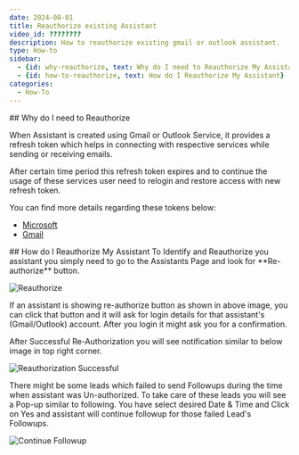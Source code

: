 ```yaml
---
date: 2024-08-01
title: Reauthorize existing Assistant
video_id: ????????
description: How to reauthorize existing gmail or outlook assistant.
type: How-to
sidebar:
  - {id: why-reauthorize, text: Why do I need to Reauthorize My Assistant}
  - {id: how-to-reauthorize, text: How do I Reauthorize My Assistant}
categories:
  - How-To
---
```


<a name="why-reauthorize"/>
## Why do I need to Reauthorize

When Assistant is created using Gmail or Outlook Service, it provides a refresh token which helps in connecting with respective services while sending or receiving emails.

After certain time period this refresh token expires and to continue the usage of these services user need to relogin and restore access with new refresh token.

You can find more details regarding these tokens below:
- [Microsoft](https://learn.microsoft.com/en-us/entra/identity-platform/refresh-tokens)
- [Gmail](https://developers.google.com/identity/protocols/oauth2)

<a name="how-to-reauthorize"/>
## How do I Reauthorize My Assistant
To Identify and Reauthorize you assistant you simply need to go to the Assistants Page and look for **Re-authorize** button.

![Reauthorize](../../images/reauthorize.png)

If an assistant is showing re-authorize button as shown in above image, you can click that button and it will ask for login details for that assistant's (Gmail/Outlook) account. After you login it might ask you for a confirmation.

After Successful Re-Authorization you will see notification similar to below image in top right corner.

![Reauthorization Successful](../../images/reuathorization_successful.png)

There might be some leads which failed to send Followups during the time when assistant was Un-authorized. To take care of these leads you will see a Pop-up similar to following. You have select desired Date & Time and Click on Yes and assistant will continue followup for those failed Lead's Followups.

![Continue Followup](../../images/continue_followup.png)
